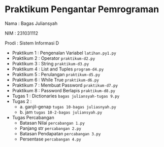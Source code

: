 # Praktikum Pengantar Pemrograman

<p> Nama : Bagas Juliansyah </p>
<p> NIM : 231031112 </p> 
<p> Prodi : Sistem Informasi D </p>

* Praktikum 1 : Pengenalan Variabel 
`latihan.py1.py`
* Praktikum 2 : Operator 
`praktikum-d2.py`
* Praktikum 3 : String 
`praktikum-d3.py`
* Praktikum 4 : List and Tuples 
`program-d4.py`
* Praktikum 5 : Perulangan 
`praktikum-d5.py`
* Praktikum 6 : While True 
`praktikum-d6.py`
* Praktikum 7 : Membuat Password 
`praktikum-d7.py`
* Praktikum 8 : Password Berlapis 
`praktikum-d8.py`
* Tugas 1 : Dictionaries 
`bagas juliansyah-tugas 9.py`
* Tugas 2 :
  * a. ganjil-genap
    `tugas 10-bagas juliasnyah.py`
  * b. jam
    `tugas 10-2-bagas juliansyah.py`
* Tugas Percabangan
  * Batasan Nilai `percabangan 1.py`
  * Panjang str `percabangan 2.py`
  * Batasan Pendapatan `percabangan 3.py`
  * Persentase `percabangan 4.py`
